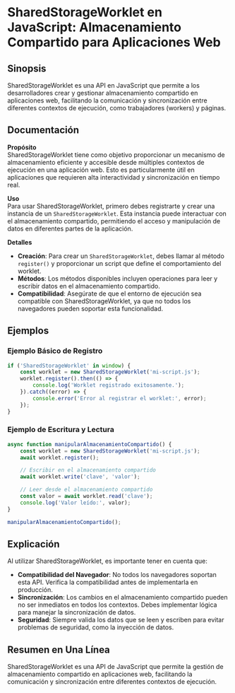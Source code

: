 <!--
Meta Description: # SharedStorageWorklet en JavaScript: Almacenamiento Compartido para Aplicaciones Web ## Sinopsis SharedStorageWorklet es una API en JavaScript que pe...
Meta Keywords: sharedstorageworklet, almacenamiento, worklet, compartido, que
-->

# SharedStorageWorklet en JavaScript: Almacenamiento Compartido para Aplicaciones Web

## Sinopsis
SharedStorageWorklet es una API en JavaScript que permite a los desarrolladores crear y gestionar almacenamiento compartido en aplicaciones web, facilitando la comunicación y sincronización entre diferentes contextos de ejecución, como trabajadores (workers) y páginas.

## Documentación
**Propósito**  
SharedStorageWorklet tiene como objetivo proporcionar un mecanismo de almacenamiento eficiente y accesible desde múltiples contextos de ejecución en una aplicación web. Esto es particularmente útil en aplicaciones que requieren alta interactividad y sincronización en tiempo real.

**Uso**  
Para usar SharedStorageWorklet, primero debes registrarte y crear una instancia de un `SharedStorageWorklet`. Esta instancia puede interactuar con el almacenamiento compartido, permitiendo el acceso y manipulación de datos en diferentes partes de la aplicación.

**Detalles**  
- **Creación**: Para crear un `SharedStorageWorklet`, debes llamar al método `register()` y proporcionar un script que define el comportamiento del worklet.
- **Métodos**: Los métodos disponibles incluyen operaciones para leer y escribir datos en el almacenamiento compartido.
- **Compatibilidad**: Asegúrate de que el entorno de ejecución sea compatible con SharedStorageWorklet, ya que no todos los navegadores pueden soportar esta funcionalidad.

## Ejemplos

### Ejemplo Básico de Registro
```javascript
if ('SharedStorageWorklet' in window) {
    const worklet = new SharedStorageWorklet('mi-script.js');
    worklet.register().then(() => {
        console.log('Worklet registrado exitosamente.');
    }).catch((error) => {
        console.error('Error al registrar el worklet:', error);
    });
}
```

### Ejemplo de Escritura y Lectura
```javascript
async function manipularAlmacenamientoCompartido() {
    const worklet = new SharedStorageWorklet('mi-script.js');
    await worklet.register();

    // Escribir en el almacenamiento compartido
    await worklet.write('clave', 'valor');

    // Leer desde el almacenamiento compartido
    const valor = await worklet.read('clave');
    console.log('Valor leído:', valor);
}

manipularAlmacenamientoCompartido();
```

## Explicación
Al utilizar SharedStorageWorklet, es importante tener en cuenta que:  
- **Compatibilidad del Navegador**: No todos los navegadores soportan esta API. Verifica la compatibilidad antes de implementarla en producción.
- **Sincronización**: Los cambios en el almacenamiento compartido pueden no ser inmediatos en todos los contextos. Debes implementar lógica para manejar la sincronización de datos.
- **Seguridad**: Siempre valida los datos que se leen y escriben para evitar problemas de seguridad, como la inyección de datos.

## Resumen en Una Línea
SharedStorageWorklet es una API de JavaScript que permite la gestión de almacenamiento compartido en aplicaciones web, facilitando la comunicación y sincronización entre diferentes contextos de ejecución.
